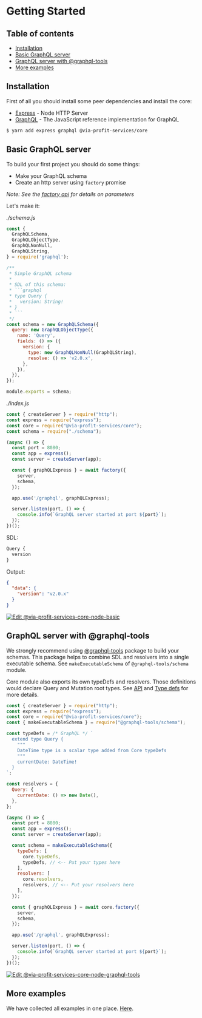# Getting Started

## Table of contents

- [Installation](#installation)
- [Basic GraphQL server](#basic-graphql-server)
- [GraphQL server with @graphql-tools](#graphql-server-with-graphql-tools)
- [More examples](#more-examples)

## Installation

First of all you should install some peer dependencies and install the core:

- [Express](https://github.com/expressjs/express) - Node HTTP Server
- [GraphQL](https://github.com/graphql/graphql-js) - The JavaScript reference implementation for GraphQL

```bash
$ yarn add express graphql @via-profit-services/core
```

## Basic GraphQL server

To build your first project you should do some things:

- Make your GraphQL schema
- Create an http server using `factory` promise

_Note: See the [factory api](./api.md#factory) for details on parameters_

Let's make it:

_./schema.js_

````js
const {
  GraphQLSchema,
  GraphQLObjectType,
  GraphQLNonNull,
  GraphQLString,
} = require('graphql');

/**
 * Simple GraphQL schema
 *
 * SDL of this schema:
 * ```graphql
 * type Query {
 *   version: String!
 * }
 * ```
 */
const schema = new GraphQLSchema({
  query: new GraphQLObjectType({
    name: 'Query',
    fields: () => ({
      version: {
        type: new GraphQLNonNull(GraphQLString),
        resolve: () => 'v2.0.x',
      },
    }),
  }),
});

module.exports = schema;
````

_./index.js_

```js
const { createServer } = require("http");
const express = require("express");
const core = require("@via-profit-services/core");
const schema = require("./schema");

(async () => {
  const port = 8080;
  const app = express();
  const server = createServer(app);

  const { graphQLExpress } = await factory({
    server,
    schema,
  });

  app.use('/graphql', graphQLExpress);

  server.listen(port, () => {
    console.info(`GraphQL server started at port ${port}`);
  });
})();
```

SDL:

```graphql
Query {
  version
}
```

Output:

```json
{
  "data": {
    "version": "v2.0.x"
  }
}
```

[![Edit @via-profit-services-core-node-basic](https://codesandbox.io/static/img/play-codesandbox.svg)](https://codesandbox.io/s/via-profit-services-core-node-basic-xii7w?fontsize=14&hidenavigation=1&theme=dark&view=editor)


## GraphQL server with @graphql-tools

We strongly recommend using [@graphql-tools](https://github.com/ardatan/graphql-tools) package to build your schemas. This package helps to combine SDL and resolvers into a single executable schema. See `makeExecutableSchema` of `@graphql-tools/schema` module.

Core module also exports its own typeDefs and resolvers. Those definitions would declare Query and Mutation root types. See [API](./api.md) and [Type defs](./typedefs.md) for more details.

```js
const { createServer } = require("http");
const express = require("express");
const core = require("@via-profit-services/core");
const { makeExecutableSchema } = require("@graphql-tools/schema");

const typeDefs = /* GraphQL */ `
  extend type Query {
    """
    DateTime type is a scalar type added from Core typeDefs
    """
    currentDate: DateTime!
  }
`;

const resolvers = {
  Query: {
    currentDate: () => new Date(),
  },
};

(async () => {
  const port = 8080;
  const app = express();
  const server = createServer(app);

  const schema = makeExecutableSchema({
    typeDefs: [
      core.typeDefs,
      typeDefs, // <-- Put your types here
    ],
    resolvers: [
      core.resolvers,
      resolvers, // <-- Put your resolvers here
    ],
  });

  const { graphQLExpress } = await core.factory({
    server,
    schema,
  });

  app.use('/graphql', graphQLExpress);

  server.listen(port, () => {
    console.info(`GraphQL server started at port ${port}`);
  });
})();
```

[![Edit @via-profit-services-core-node-graphql-tools](https://codesandbox.io/static/img/play-codesandbox.svg)](https://codesandbox.io/s/via-profit-services-core-node-graphql-tools-04s8s?fontsize=14&hidenavigation=1&theme=dark)


## More examples

We have collected all examples in one place. [Here](./examples.md).
